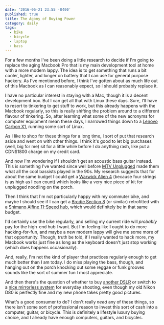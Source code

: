 ```yaml
---
date: '2016-06-21 23:55 -0400'
published: true
title: The Agony of Buying Power
category: daily
tags:
  - bike
  - bicycle
  - laptop
  - bass
---
```

For a few months I've been doing a little research to decide if I'm going to replace the aging Macbook Pro that is my main development tool at home with a more modern lappy. The idea is to get something that runs a bit cooler, lighter, and longer on battery that I can use for general purpose hackery. As I've mentioned before, I think I've gotten about as much life out of this Macbook as I can reasonably expect, so I should probably replace it.

I have no particular interest in staying with a Mac, though it is a decent development box. But I can get all that with Linux these days. Sure, I'll have to resort to tinkering to get stuff to work, but this already happens with the Macbook regularly, so this is really shifting the problem around to a different flavour of tinkering. So, after learning what some of the new acronyms for computer equipment mean these days, I narrowed things down to a [Lenovo Carbon X1](http://shop.lenovo.com/ca/en/laptops/thinkpad/x-series/x1-carbon-4/), running some sort of Linux.

<a name="more"></a>

As I like to shop for these things for a long time, I sort of put that research aside and went on with other things. I think it's good to let big purchases (well, big for me) sit for a little while before I do anything rash, like put a CDN$1800 charge on my credit card.

And now I'm wondering if I shouldn't get an acoustic bass guitar instead. This is something I've wanted since well before [MTV Unplugged](https://en.wikipedia.org/wiki/MTV_Unplugged) made them what all the cool bassists played in the 90s. My research suggests that for about the same budget I could get a [Warwick Alien 4](http://www.warwickbass.com/en/Warwick---Products--Acoustic-Bass-Guitars--Alien-Acoustic--Warwick-Alien--4-string--Pictures.html) (because four strings is as high as I can count) which looks like a very nice piece of kit for unplugged noodling on the porch.

Then I think that I'm not particularly happy with my commuter bike, and maybe I should see if I can get a [Brodie Section 8](http://www.brodiebikes.com/2016/bikes/section_8.php) (or similar) retrofitted with a [Shimano Alfine 11-Speed hub](http://sheldonbrown.com/alfine-11.html), which would definitely be in that same budget.

I'd certainly use the bike regularly, and selling my current ride will _probably_ pay for the high-end hub I want. But I'm feeling like I ought to do more hacking-for-fun, and maybe a new modern lappy will give me some more of that opportunity. Though, truth be told, if I really wanted to hack more, my Macbook works just fine as long as the keyboard doesn't just stop working (which does happens occasionally).

And, really, I'm not the kind of player that practices regularly enough to get much better than I am today. I do miss playing the bass, though, and hanging out on the porch knocking out some reggae or funk grooves sounds like the sort of summer fun I most appreciate.

And then there's the question of whether to buy [another DSLR](http://en.nikon.ca/nikon-products/product/dslr-cameras/d750.html) or switch to a [nice mirrorless system](http://www.fujifilm.ca/products/digital_cameras/x/fujifilm_x_t1/) for everyday shooting, even though my old Nikon D80 is perfectly fine and my new phone takes pretty good pictures.

What's a good consumer to do? I don't really _need_ any of these things, so there isn't some sort of professional reason to invest this sort of cash into a computer, guitar, or bicycle. This is definitely a lifestyle luxury buying choice, and I already have enough computers, guitars, and bicycles.
